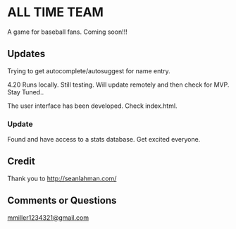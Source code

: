 # ALL TIME TEAM

A game for baseball fans. Coming soon!!!

## Updates

Trying to get autocomplete/autosuggest for name entry.

4.20 Runs locally. Still testing. Will update remotely and then check for MVP. Stay Tuned..

The user interface has been developed. Check index.html.

### Update 

Found and have access to a stats database. Get excited everyone. 

## Credit

Thank you to http://seanlahman.com/

## Comments or Questions
mmiller1234321@gmail.com